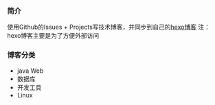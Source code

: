 ### 简介
使用Github的Issues + Projects写技术博客，并同步到自己的[hexo博客](https://huangtiancai.github.io/)
注：hexo博客主要是为了方便外部访问


### 博客分类
- java Web
- 数据库
- 开发工具
- Linux

